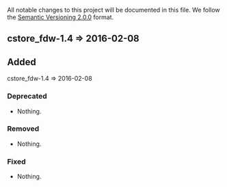 All notable changes to this project will be documented in this file.
We follow the [Semantic Versioning 2.0.0](http://semver.org/) format.

## cstore_fdw-1.4 => 2016-02-08


## Added
cstore_fdw-1.4 => 2016-02-08

### Deprecated

- Nothing.

### Removed

- Nothing.

### Fixed

- Nothing.


